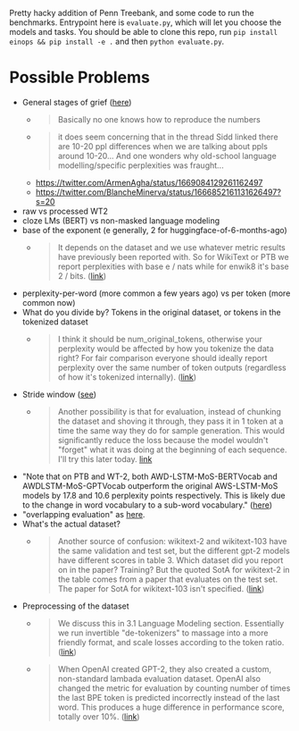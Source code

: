 Pretty hacky addition of Penn Treebank, and some code to run the benchmarks. Entrypoint here is `evaluate.py`, which will let you choose the models and tasks. You should be able to clone this repo, run `pip install einops && pip install -e .` and then `python evaluate.py`.


# Possible Problems
- General stages of grief ([here](https://github.com/stanford-crfm/mistral/issues/12))
  - > Basically no one knows how to reproduce the numbers
  - > it does seem concerning that in the thread Sidd linked there are 10-20 ppl differences when we are talking about ppls around 10-20... And one wonders why old-school language modelling/specific perplexities was fraught...
  - https://twitter.com/ArmenAgha/status/1669084129261162497
  - https://twitter.com/BlancheMinerva/status/1666852161131626497?s=20
- raw vs processed WT2
- cloze LMs (BERT) vs non-masked language modeling
- base of the exponent (e generally, 2 for huggingface-of-6-months-ago)
  - > It depends on the dataset and we use whatever metric results have previously been reported with. So for WikiText or PTB we report perplexities with base e / nats while for enwik8 it's base 2 / bits. ([link](https://github.com/openai/gpt-2/issues/78#issuecomment-481412845))
- perplexity-per-word (more common a few years ago) vs per token (more common now)
- What do you divide by? Tokens in the original dataset, or tokens in the tokenized dataset
  - > I think it should be num_original_tokens, otherwise your perplexity would be affected by how you tokenize the data right? For fair comparison everyone should ideally report perplexity over the same number of token outputs (regardless of how it's tokenized internally). ([link](https://github.com/openai/gpt-2/issues/78#issuecomment-481409772))
- Stride window ([see](https://huggingface.co/docs/transformers/perplexity#:~:text=Running%20this%20with%20the%20stride%20length%20equal%20to%20the%20max%20input%20length%20is%20equivalent%20to%20the%20suboptimal%2C%20non%2Dsliding%2Dwindow%20strategy%20we%20discussed%20above.%20The%20smaller%20the%20stride%2C%20the%20more%20context%20the%20model%20will%20have%20in%20making%20each%20prediction%2C%20and%20the%20better%20the%20reported%20perplexity%20will%20typically%20be.))
  - > Another possibility is that for evaluation, instead of chunking the dataset and shoving it through, they pass it in 1 token at a time the same way they do for sample generation. This would significantly reduce the loss because the model wouldn't "forget" what it was doing at the beginning of each sequence. I'll try this later today. [link](https://github.com/huggingface/transformers/issues/483#issuecomment-483456603)
- "Note that on PTB and WT-2, both AWD-LSTM-MoS-BERTVocab and AWDLSTM-MoS-GPTVocab outperform the original AWS-LSTM-MoS models by 17.8 and 10.6 perplexity points respectively. This is likely due to the change in word vocabulary to a sub-word vocabulary." ([here](https://arxiv.org/pdf/1904.09408.pdf))
- "overlapping evaluation" as [here](https://arxiv.org/pdf/2103.10360.pdf).
- What's the actual dataset?
  - > Another source of confusion: wikitext-2 and wikitext-103 have the same validation and test set, but the different gpt-2 models have different scores in table 3. Which dataset did you report on in the paper? Training? But the quoted SotA for wikitext-2 in the table comes from a paper that evaluates on the test set. The paper for SotA for wikitext-103 isn't specified. ([link](https://github.com/openai/gpt-2/issues/78#issuecomment-484361129))
- Preprocessing of the dataset
  - > We discuss this in 3.1 Language Modeling section. Essentially we run invertible "de-tokenizers" to massage into a more friendly format, and scale losses according to the token ratio. ([link](https://github.com/openai/gpt-2/issues/78#issuecomment-467199421))
  - > When OpenAI created GPT-2, they also created a custom, non-standard lambada evaluation dataset. OpenAI also changed the metric for evaluation by counting number of times the last BPE token is predicted incorrectly instead of the last word. This produces a huge difference in performance score, totally over 10%. ([link](https://github.com/EleutherAI/lm-evaluation-harness/issues/356))
